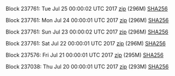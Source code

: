 Block 237761: Tue Jul 25 00:00:02 UTC 2017 [zip](https://transfer.sh/xH9e5/bootstrap.dat.20170725.zip) (296M) [SHA256](https://transfer.sh/Qbkmp/sha256.txt)

Block 237761: Mon Jul 24 00:00:01 UTC 2017 [zip](https://transfer.sh/Hgu29/bootstrap.dat.20170724.zip) (296M) [SHA256](https://transfer.sh/slaOq/sha256.txt)

Block 237761: Sun Jul 23 00:00:02 UTC 2017 [zip](https://transfer.sh/qunPq/bootstrap.dat.20170723.zip) (296M) [SHA256](https://transfer.sh/16aVGt/sha256.txt)

Block 237761: Sat Jul 22 00:00:01 UTC 2017 [zip](https://transfer.sh/10Ef4L/bootstrap.dat.20170722.zip) (296M) [SHA256](https://transfer.sh/HUUp9/sha256.txt)

Block 237576: Fri Jul 21 00:00:01 UTC 2017 [zip](https://transfer.sh/10axQm/bootstrap.dat.20170721.zip) (295M) [SHA256](https://transfer.sh/p6bGe/sha256.txt)

Block 237038: Thu Jul 20 00:00:01 UTC 2017 [zip](https://transfer.sh/ufe9p/bootstrap.dat.20170720.zip) (293M) [SHA256](https://transfer.sh/hV9yQ/sha256.txt)
